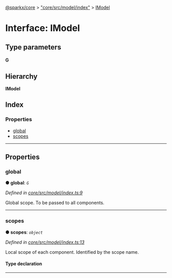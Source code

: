 [@sparkx/core](../README.md) > ["core/src/model/index"](../modules/_core_src_model_index_.md) > [IModel](../interfaces/_core_src_model_index_.imodel.md)

# Interface: IModel

## Type parameters
#### G 
## Hierarchy

**IModel**

## Index

### Properties

* [global](_core_src_model_index_.imodel.md#global)
* [scopes](_core_src_model_index_.imodel.md#scopes)

---

## Properties

<a id="global"></a>

###  global

**● global**: *`G`*

*Defined in [core/src/model/index.ts:9](https://github.com/pushkar8723/sparkx/blob/980f391/packages/core/src/model/index.ts#L9)*

Global scope. To be passed to all components.

___
<a id="scopes"></a>

###  scopes

**● scopes**: *`object`*

*Defined in [core/src/model/index.ts:13](https://github.com/pushkar8723/sparkx/blob/980f391/packages/core/src/model/index.ts#L13)*

Local scope of each component. Identified by the scope name.

#### Type declaration

[scopeName: `string`]: `any`

___

